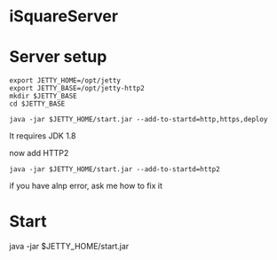 # iSquareServer


Server setup
============


    export JETTY_HOME=/opt/jetty
    export JETTY_BASE=/opt/jetty-http2
    mkdir $JETTY_BASE
    cd $JETTY_BASE
    
    java -jar $JETTY_HOME/start.jar --add-to-startd=http,https,deploy

It requires JDK 1.8


now add HTTP2

    java -jar $JETTY_HOME/start.jar --add-to-startd=http2
    
if you have alnp error, ask me how to fix it


Start
=====
java -jar $JETTY_HOME/start.jar

